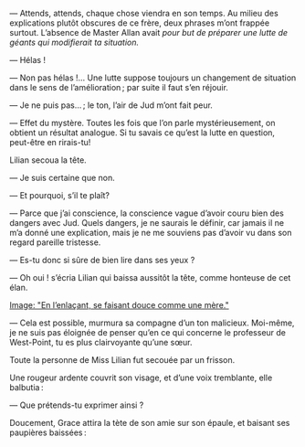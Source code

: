 — Attends, attends, chaque chose viendra en son temps. Au milieu des
explications plutôt obscures de ce frère, deux phrases m’ont frappée surtout.
L’absence de Master Allan avait _pour but de préparer une lutte de géants
qui modifierait ta situation._

— Hélas !

— Non pas hélas !… Une lutte suppose toujours un changement de situation dans le sens de l’amélioration ; par suite il faut s’en réjouir.

— Je ne puis pas… ; le ton, l’air de Jud m’ont fait peur.

— Effet du mystère. Toutes les fois que l’on parle mystérieusement, on obtient un résultat analogue. Si tu savais ce qu’est la lutte en question, peut-être en rirais-tu!

Lilian secoua la tête.

— Je suis certaine que non.

— Et pourquoi, s’il te plaît?

— Parce que j’ai conscience, la conscience vague d’avoir couru bien des dangers
avec Jud. Quels dangers, je ne saurais le définir, car jamais il ne m’a donné
une explication, mais je ne me souviens pas d’avoir vu dans son regard pareille
tristesse.

— Es-tu donc si sûre de bien lire dans ses yeux ?

— Oh oui ! s’écria Lilian qui baissa aussitôt la tête, comme honteuse de cet élan.

[Image: "En l’enlaçant, se faisant douce comme une mère."](../images/1-page-157.JPG)

— Cela est possible, murmura sa compagne d’un ton malicieux. Moi-même, je ne suis pas éloignée de penser qu’en ce qui concerne le professeur de West-Point, tu es plus clairvoyante qu’une sœur.

Toute la personne de Miss Lilian fut secouée par un frisson.

Une rougeur ardente couvrit son visage, et d’une voix tremblante, elle
balbutia :

— Que prétends-tu exprimer ainsi ?

Doucement, Grace attira la tète de son amie sur son épaule, et baisant ses
paupières baissées :
